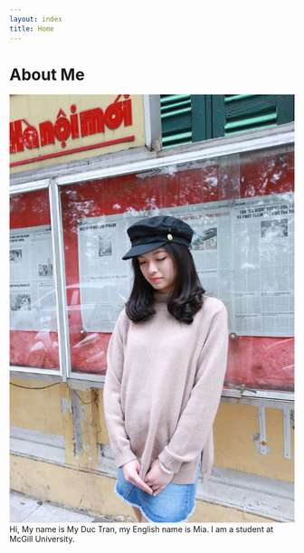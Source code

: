 ```yaml
---
layout: index
title: Home
---
```

# About Me 
![A picture of me](images/profile.jpg)
Hi, My name is My Duc Tran, my English name is Mia. I am a student at McGill University. 
